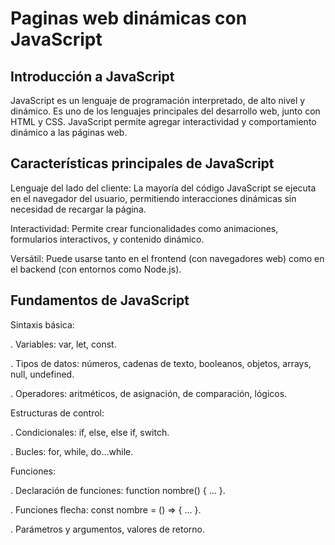 # Paginas web dinámicas con JavaScript

## Introducción a JavaScript

JavaScript es un lenguaje de programación interpretado, de alto nivel y dinámico. Es uno de los lenguajes principales del desarrollo web, junto con HTML y CSS. JavaScript permite agregar interactividad y comportamiento dinámico a las páginas web.

## Características principales de JavaScript

Lenguaje del lado del cliente: La mayoría del código JavaScript se ejecuta en el navegador del usuario, permitiendo interacciones dinámicas sin necesidad de recargar la página.

Interactividad: Permite crear funcionalidades como animaciones, formularios interactivos, y contenido dinámico.

Versátil: Puede usarse tanto en el frontend (con navegadores web) como en el backend (con entornos como Node.js).

## Fundamentos de JavaScript

Sintaxis básica:

. Variables: var, let, const.

. Tipos de datos: números, cadenas de texto, booleanos, objetos, arrays, null, undefined.

. Operadores: aritméticos, de asignación, de comparación, lógicos.

Estructuras de control:

. Condicionales: if, else, else if, switch.

. Bucles: for, while, do...while.

Funciones:

. Declaración de funciones: function nombre() { ... }.

. Funciones flecha: const nombre = () => { ... }.

. Parámetros y argumentos, valores de retorno.